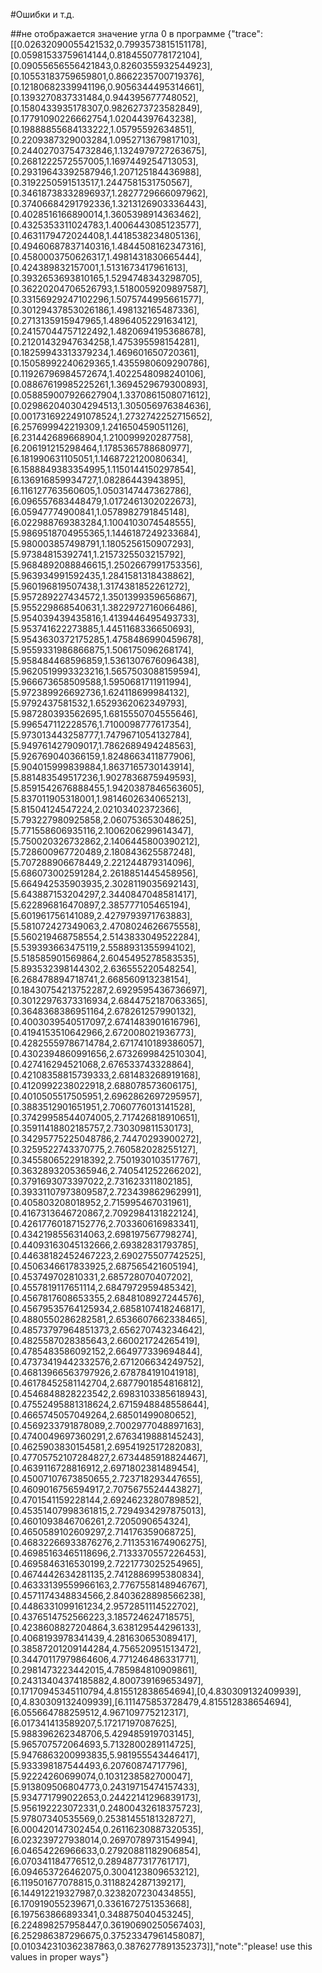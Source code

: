 #Ошибки и т.д.

##не отображается значение угла 0 в программе
{"trace":[[0.02632090055421532,0.7993573815151178],[0.05981533759614144,0.8184550778172104],[0.09055656556421843,0.8260355932544923],[0.10553183759659801,0.8662235700719376],[0.12180682339941196,0.9056344495314661],[0.1393270837331484,0.944395677748052],[0.1580433935178307,0.9826273723582849],[0.17791090226662754,1.02044397643238],[0.19888855684133222,1.05795592634851],[0.2209387329003284,1.0952713679817103],[0.24402703754732846,1.1324979727263675],[0.2681222572557005,1.1697449254713053],[0.29319643392587946,1.207125184436988],[0.3192250591513517,1.2447581531750567],[0.34618738332896937,1.2827729666097962],[0.37406684291792336,1.3213126903336443],[0.4028516166890014,1.3605398914363462],[0.4325353311024783,1.4006443085123577],[0.4631179472024408,1.4418538234805136],[0.49460687837140316,1.4844508162347316],[0.4580003750626317,1.4981431830665444],[0.424389832157001,1.5131673417961613],[0.3932653693810165,1.5294748343298705],[0.36220204706526793,1.5180059209897587],[0.33156929247102296,1.5075744995661577],[0.30129437853026186,1.498132165487336],[0.2713135915947965,1.4896405229163412],[0.24157044757122492,1.4820694195368678],[0.21201432947634258,1.475395598154281],[0.18259943313379234,1.469601650720361],[0.15058992240629365,1.4355980609290786],[0.11926796984572674,1.4022548098240106],[0.08867619985225261,1.3694529679300893],[0.058859007926627904,1.3370861508071612],[0.029862040304294513,1.305056976384636],[0.0017316922491078524,1.2732742252715652],[6.257699942219309,1.241650459051126],[6.231442689668904,1.210099920287758],[6.206191215298464,1.1785365788680977],[6.181990631105051,1.1468722120080634],[6.1588849383354995,1.1150144150297854],[6.136916859934727,1.08286443943895],[6.116127763560605,1.0503147447362786],[6.096557683448479,1.0172461302022673],[6.05947774900841,1.0578982791845148],[6.022988769383284,1.1004103074548555],[5.9869518704955365,1.1446187249233684],[5.980003857498791,1.1805256150907293],[5.97384815392741,1.2157325503215792],[5.9684892088846615,1.2502667991753356],[5.963934991592435,1.2841581318438862],[5.960196819507438,1.3174381852261272],[5.957289227434572,1.3501399359656867],[5.955229868540631,1.3822972716066486],[5.954039439435816,1.4139446495493733],[5.953741622273885,1.4451168336650693],[5.9543630372175285,1.4758486990459678],[5.9559331986866875,1.506175096268174],[5.958484468596859,1.5361307676096438],[5.9620519993323216,1.5657503088159594],[5.966673658509588,1.5950681711911994],[5.972389926692736,1.624118699984132],[5.9792437581532,1.6529362062349793],[5.987280393562695,1.6815550704555646],[5.996547112228576,1.7100098777617354],[5.973013443258777,1.7479671054132784],[5.949761427909017,1.7862689494248563],[5.926769040366159,1.8248663411877906],[5.904015999839884,1.8637165730143914],[5.881483549517236,1.9027836875949593],[5.8591542676888455,1.9420387846563605],[5.837011905318001,1.9814602634065213],[5.81504124547224,2.02103402372366],[5.793227980925858,2.060753653048625],[5.771558606935116,2.1006206299614347],[5.750020326732862,2.1406445800390212],[5.728600967720489,2.180843625587248],[5.707288906678449,2.221244879314096],[5.686073002591284,2.2618851445458956],[5.664942535903935,2.3028119035692143],[5.643887153204297,2.3440847048581417],[5.622896816470897,2.385777105465194],[5.601961756141089,2.4279793971763883],[5.581072427349063,2.4708024626675558],[5.560219468758554,2.5143833049522284],[5.539393663475119,2.5588931355994102],[5.518585901569864,2.6045495278583535],[5.893532398144302,2.636555220548254],[6.268478894718741,2.668560913238154],[0.18430754213752287,2.6929595436736697],[0.30122976373316934,2.6844752187063365],[0.3648368386951164,2.678261257990132],[0.4003039540517097,2.6741483901616796],[0.4194153510642966,2.672008021936773],[0.42825559786714784,2.6717410189386057],[0.4302394860991656,2.6732699842510304],[0.427416294521068,2.676533743328864],[0.42108358815739333,2.681483268919168],[0.4120992238022918,2.688078573606175],[0.4010505517505951,2.6962862697295957],[0.3883512901651951,2.7060776013141528],[0.37429958544074005,2.717426818910651],[0.35911418802185757,2.730309811530173],[0.34295775225048786,2.74470293900272],[0.3259522743370775,2.760582028255127],[0.3455806522918392,2.7501930103517767],[0.3632893205365946,2.740541252266202],[0.3791693073397022,2.731623311802185],[0.39331107973809587,2.723439862962991],[0.405803208018952,2.715995467031961],[0.4167313646720867,2.7092984131822124],[0.42617760187152776,2.703360616983341],[0.4342198556314063,2.698197567798274],[0.44093163045132666,2.69382831793785],[0.44638182452467223,2.690275507742525],[0.4506346617833925,2.687565421605194],[0.453749702810331,2.685728070407202],[0.4557819117651114,2.6847972959485342],[0.4567817608653355,2.6848108927244576],[0.45679535764125934,2.6858107418246817],[0.4880550286282581,2.6536607662338465],[0.48573797964851373,2.656270743234642],[0.4825587028385643,2.660021724265419],[0.4785483586092152,2.664977339694844],[0.47373419442332576,2.671206634249752],[0.46813966563797926,2.678784191041918],[0.46178452581142704,2.6877901854816812],[0.4546848828223542,2.6983103385618943],[0.47552495881318624,2.6715948848558644],[0.4665745057049264,2.68501499080652],[0.4569233791878089,2.7002977048897163],[0.4740049697360291,2.6763419888145243],[0.4625903830154581,2.6954192517282083],[0.47705752107284827,2.6734485918824467],[0.4639116728816912,2.6971802381489454],[0.45007107673850655,2.723718293447655],[0.4609016756594917,2.7075675524443827],[0.4701541159228144,2.6924623280789852],[0.45351407998361815,2.7294934297875013],[0.4601093846706261,2.7205090654324],[0.4650589102609297,2.714176359068725],[0.46832266933876276,2.7113531674906275],[0.46985163465118696,2.7133370557226453],[0.4695846316530199,2.7221773025254965],[0.4674442634281135,2.7412886995380834],[0.46333139559966163,2.7767558148946767],[0.4571174348834566,2.8403628898566238],[0.4486331099161234,2.9572851114522702],[0.4376514752566223,3.185724624718575],[0.4238608827204864,3.638129544296133],[0.4068193978341439,4.281630653089417],[0.38587201209144284,4.756520951513472],[0.34470117979864606,4.771246486331771],[0.2981473223442015,4.785984810909861],[0.24313404374185882,4.800739169653497],[0.17170945345110794,4.815512838654694],[0,4.830309132409939],[0,4.830309132409939],[6.111475853728479,4.815512838654694],[6.055664788259512,4.967109775212317],[6.017341413589207,5.17217197087625],[5.988396262348706,5.429485919703145],[5.965707572064693,5.7132800289114725],[5.9476863200993835,5.981955543446417],[5.933398187544493,6.20760874717796],[5.92224260699074,0.1031238582700047],[5.913809506804773,0.24319715474157433],[5.934771799022653,0.24422141296839173],[5.956192223072331,0.24800432618375723],[5.97807340535569,0.25381455181328727],[6.000420147302454,0.26116230887320535],[6.023239727938014,0.2697078973154994],[6.04654226966633,0.27920881182906854],[6.070341184776512,0.2894877317761717],[6.094653726462075,0.3004123809653212],[6.119501677078815,0.3118824287139217],[6.144912219327987,0.3238207230434855],[6.170919055239671,0.3361672751353668],[6.197563866893341,0.348875040453245],[6.224898257958447,0.36190690250567403],[6.252986387296675,0.37523347961458087],[0.010342310362387863,0.3876277891352373]],"note":"please! use this values in proper ways"}